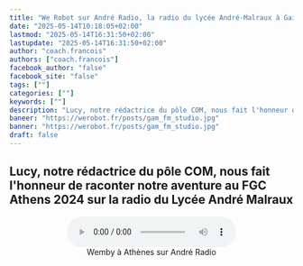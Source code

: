 ```yaml
---
title: "We Robot sur André Radio, la radio du lycée André-Malraux à Gaillon"
date: "2025-05-14T10:18:05+02:00"
lastmod: "2025-05-14T16:31:50+02:00"
lastupdate: "2025-05-14T16:31:50+02:00"
author: "coach.francois"
authors: ["coach.francois"]
facebook_author: "false"
facebook_site: "false"
tags: [""]
categories: [""]
keywords: [""]
description: "Lucy, notre rédactrice du pôle COM, nous fait l'honneur de raconter notre aventure au FGC Athens 2024 sur la radio du Lycée André Malraux"
baneer: "https://werobot.fr/posts/gam_fm_studio.jpg"
banner: "https://werobot.fr/posts/gam_fm_studio.jpg"
draft: false
---
```

## Lucy, notre rédactrice du pôle COM, nous fait l'honneur de raconter notre aventure au FGC Athens 2024 sur la radio du Lycée André Malraux

<center>
<figure>
  	<audio controls src="https://werobot.fr/posts/radio_du_lycee_a_athenes.mp3"></audio>
	<figcaption>Wemby à Athènes sur André Radio</figcaption>
</figure>
</center>


